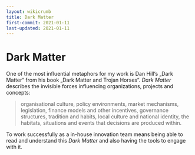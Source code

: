 ```yaml
---
layout: wikicrumb 
title: Dark Matter
first-commit: 2021-01-11
last-updated: 2021-01-11
---
```

# Dark Matter
One of the most influential metaphors for my work is Dan Hill‘s „Dark Matter“ from his book „Dark Matter and Trojan Horses“.
_Dark Matter_ describes the invisible forces influencing organizations, projects and concepts:

> organisational culture, policy environments, market mechanisms, legislation, finance models and other incentives, governance structures, tradition and habits, local culture and national identity, the habitats, situations and events that decisions are produced within.

To work successfully as a in-house innovation team means being able to read and understand this _Dark Matter_ and also having the tools to engage with it.